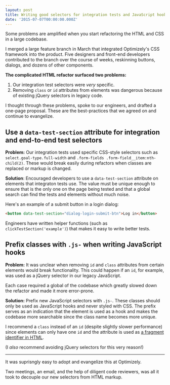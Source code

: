 ```yaml
---
layout: post
title: Writing good selectors for integration tests and JavaScript hooks
date: '2015-07-07T00:00:00.000Z'
---
```


Some problems are amplified when you start refactoring the HTML and CSS in a large codebase.

I merged a large feature branch in March that integrated Optimizely's CSS framework into the product. Five designers and front-end developers contributed to the branch over the course of weeks, reskinning buttons, dialogs, and dozens of other components.

**The complicated HTML refactor surfaced two problems:**

1. Our integration test selectors were _very_ specific.
2. Removing `class` or `id` attributes from elements was dangerous because of existing jQuery selectors in legacy code.

I thought through these problems, spoke to our engineers, and drafted a one-page proposal. These are the best-practices that we agreed on and continue to evangelize.


## Use a `data-test-section` attribute for integration and end-to-end test selectors

**Problem:** Our integration tests used specific CSS-style selectors such as `select.goal-type.full-width` and `.form-fields .form-field__item:nth-child(2)`. These would break easily during refactors when classes are replaced or markup is changed.

**Solution**: Encouraged developers to use a `data-test-section` attribute on elements that integraton tests use. The value must be unique enough to ensure that is the only one on the page being tested and that a global search can find the tests and elements without much noise.

Here's an example of a submit button in a login dialog:

```html
<button data-test-section="dialog-login-submit-btn">Log in</button>
```

Engineers have written helper functions (such as `clickTestSection('example')`) that makes it easy to write better tests.


## Prefix classes with `.js-` when writing JavaScript hooks

**Problem:** It was unclear when removing `id` and `class` attributes from certain elements would break functionality. This could happen if an `id`, for example, was used as a jQuery selector in our legacy JavaScript.

Each case required a global of the codebase which greatly slowed down the refactor and made it more error-prone.

**Solution:** Prefix new JavaScript selectors with `.js-`. These classes should only be used as JavaScript hooks and never styled with CSS. The prefix serves as an indication that the element is used as a hook and makes the codebase more searchable since the class name becomes more unique.

I recommend a `class` instead of an `id` (despite slightly slower performance) since elements can only have one `id` and the attribute is used as [a fragment identifier in HTML](https://en.wikipedia.org/wiki/Fragment_identifier).

(I _also_ recommend avoiding jQuery selectors for this very reason!)

***

It was suprisngly easy to adopt and evangelize this at Optimizely.

Two meetings, an email, and the help of diligent code reviewers, was all it took to decouple our new selectors from HTML markup.
